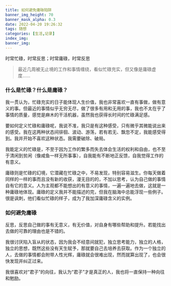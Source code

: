 ```yaml
---
title: 如何避免庸碌陷阱
banner_img_height: 70
banner_mask_alpha: 0.3
date: 2022-04-20 19:26:32
tags: 随想
categories: [生活,记录]
index_img:
banner_img:
---
```

时常忙碌，时常反思；时常庸碌，时常反思
<!-- more -->
>最近几周被无止境的工作和事情缠绕，看似忙碌充实，但又像是庸碌虚度……
### 什么是忙碌？什么是庸碌？
我一贯认为，忙碌充实的日子能体现人生价值，我也非常喜欢一直有事做，做有意义的事。但最近的事情似乎无穷无尽，做了很多有用和无用的事，我也不太在乎了事情的质量，感觉是麻木的干活机器，虽然我也获得长时间的忙碌满足感。

要如何定义忙碌和庸碌呢，我说不准，我只是有这种感受，只有微乎其微能说出来的感受。我在这两种状态间徘徊、波动、游荡，若有若无、飘忽不定，我能感受得到。我并开始不喜欢这种状态。我需要破除、破局。

我能定义的忙碌是，不至于因为工作的繁多而失去体会生活的权利和自由，也不至于清闲到贫闲（像咸鱼一样无所事事），自我能有不断地正反馈，自我觉得工作的有意义。

庸碌则是忙碌的幻境，它潜藏在忙碌之中，不易发现，特别容易滋生。你每天做着同样的一样的事而且没有新的收获，漫无目的的，不加以思考，认为自己做的事情自有它的意义。人为主观都不能想出的有意义的事情，一遍一遍地去做，这就是一种庸碌地体现。庸碌的定义我并不能描述的完，但我在脑海中总能浮现一些例子。很是讽刺，他们看似忙碌的样子，成为了我加深庸碌含义的实例。

### 如何避免庸碌
反思，反思自己做的事有无意义，有无价值，对自身有哪些帮助和提升。若能找出去做的可靠的理由也是不错的。

我很讨厌陷入盲从的状态，因为我会不经意间就犯，独立思考能力，独立的人格，独立的思想，既然这些没有天生赋予，那就要自己去培养去获取。作为一个独立的人，去做的事情都会附带人性光辉，庸碌就会很难出现，然而就算出现了，也会很快发现并纠正过来。

我很喜欢对“君子”的向往，我认为“君子”才是真正的人，我也将一直保持一种向往和勉励。
